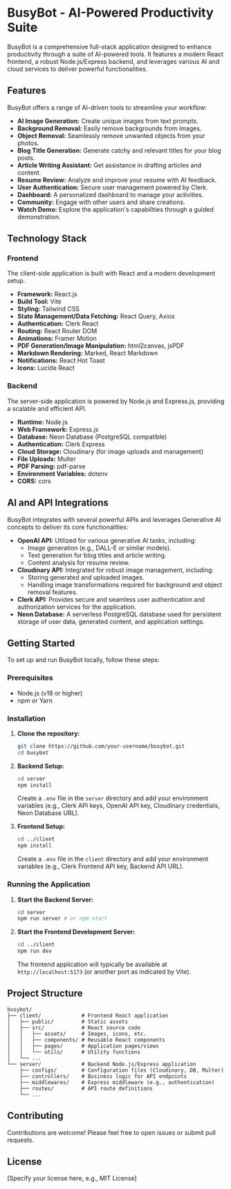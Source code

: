 # BusyBot - AI-Powered Productivity Suite

BusyBot is a comprehensive full-stack application designed to enhance productivity through a suite of AI-powered tools. It features a modern React frontend, a robust Node.js/Express backend, and leverages various AI and cloud services to deliver powerful functionalities.

## Features

BusyBot offers a range of AI-driven tools to streamline your workflow:

*   **AI Image Generation:** Create unique images from text prompts.
*   **Background Removal:** Easily remove backgrounds from images.
*   **Object Removal:** Seamlessly remove unwanted objects from your photos.
*   **Blog Title Generation:** Generate catchy and relevant titles for your blog posts.
*   **Article Writing Assistant:** Get assistance in drafting articles and content.
*   **Resume Review:** Analyze and improve your resume with AI feedback.
*   **User Authentication:** Secure user management powered by Clerk.
*   **Dashboard:** A personalized dashboard to manage your activities.
*   **Community:** Engage with other users and share creations.
*   **Watch Demo:** Explore the application's capabilities through a guided demonstration.

## Technology Stack

### Frontend

The client-side application is built with React and a modern development setup.

*   **Framework:** React.js
*   **Build Tool:** Vite
*   **Styling:** Tailwind CSS
*   **State Management/Data Fetching:** React Query, Axios
*   **Authentication:** Clerk React
*   **Routing:** React Router DOM
*   **Animations:** Framer Motion
*   **PDF Generation/Image Manipulation:** html2canvas, jsPDF
*   **Markdown Rendering:** Marked, React Markdown
*   **Notifications:** React Hot Toast
*   **Icons:** Lucide React

### Backend

The server-side application is powered by Node.js and Express.js, providing a scalable and efficient API.

*   **Runtime:** Node.js
*   **Web Framework:** Express.js
*   **Database:** Neon Database (PostgreSQL compatible)
*   **Authentication:** Clerk Express
*   **Cloud Storage:** Cloudinary (for image uploads and management)
*   **File Uploads:** Multer
*   **PDF Parsing:** pdf-parse
*   **Environment Variables:** dotenv
*   **CORS:** cors

## AI and API Integrations

BusyBot integrates with several powerful APIs and leverages Generative AI concepts to deliver its core functionalities:

*   **OpenAI API:** Utilized for various generative AI tasks, including:
    *   Image generation (e.g., DALL-E or similar models).
    *   Text generation for blog titles and article writing.
    *   Content analysis for resume review.
*   **Cloudinary API:** Integrated for robust image management, including:
    *   Storing generated and uploaded images.
    *   Handling image transformations required for background and object removal features.
*   **Clerk API:** Provides secure and seamless user authentication and authorization services for the application.
*   **Neon Database:** A serverless PostgreSQL database used for persistent storage of user data, generated content, and application settings.

## Getting Started

To set up and run BusyBot locally, follow these steps:

### Prerequisites

*   Node.js (v18 or higher)
*   npm or Yarn

### Installation

1.  **Clone the repository:**
    ```bash
    git clone https://github.com/your-username/busybot.git
    cd busybot
    ```

2.  **Backend Setup:**
    ```bash
    cd server
    npm install
    ```
    Create a `.env` file in the `server` directory and add your environment variables (e.g., Clerk API keys, OpenAI API key, Cloudinary credentials, Neon Database URL).

3.  **Frontend Setup:**
    ```bash
    cd ../client
    npm install
    ```
    Create a `.env` file in the `client` directory and add your environment variables (e.g., Clerk Frontend API key, Backend API URL).

### Running the Application

1.  **Start the Backend Server:**
    ```bash
    cd server
    npm run server # or npm start
    ```

2.  **Start the Frontend Development Server:**
    ```bash
    cd ../client
    npm run dev
    ```

    The frontend application will typically be available at `http://localhost:5173` (or another port as indicated by Vite).

## Project Structure

```
busybot/
├── client/             # Frontend React application
│   ├── public/         # Static assets
│   ├── src/            # React source code
│   │   ├── assets/     # Images, icons, etc.
│   │   ├── components/ # Reusable React components
│   │   ├── pages/      # Application pages/views
│   │   └── utils/      # Utility functions
│   └── ...
└── server/             # Backend Node.js/Express application
    ├── configs/        # Configuration files (Cloudinary, DB, Multer)
    ├── controllers/    # Business logic for API endpoints
    ├── middlewares/    # Express middleware (e.g., authentication)
    ├── routes/         # API route definitions
    └── ...
```

## Contributing

Contributions are welcome! Please feel free to open issues or submit pull requests.

## License

[Specify your license here, e.g., MIT License]